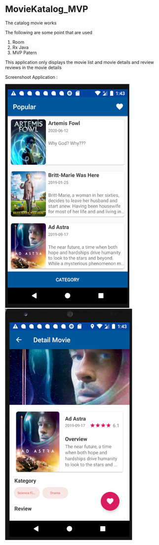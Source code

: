 # MovieKatalog_MVP

The catalog movie works

The following are some point that are used
1. Room
2. Rx Java
3. MVP Patern

This application only displays the movie list and movie details and review reviews in the movie details

Screenshoot Application : 

![List Movie](https://github.com/arbaelbarca/MovieKatalog_MVP/blob/master/Screenshoot/list%20movie.PNG?raw=true)
![Detail Movie](https://github.com/arbaelbarca/MovieKatalog_MVP/blob/master/Screenshoot/detail%20movie.PNG?raw=true)
